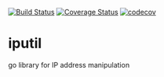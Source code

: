 [![Build Status](https://travis-ci.org/krisiasty/iputil.svg?branch=master)](https://travis-ci.org/krisiasty/iputil)
[![Coverage Status](https://coveralls.io/repos/github/krisiasty/iputil/badge.svg?branch=master)](https://coveralls.io/github/krisiasty/iputil?branch=master)
[![codecov](https://codecov.io/gh/krisiasty/iputil/branch/master/graph/badge.svg)](https://codecov.io/gh/krisiasty/iputil)

# iputil
go library for IP address manipulation
